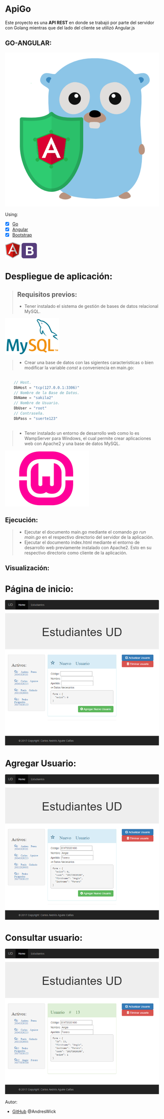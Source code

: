 # ApiGo
Este proyecto es una **API REST** en donde se trabajó por parte del servidor con Golang mientras que del lado del cliente se utilizó Angular.js
## GO-ANGULAR:
 ![GitHub](/img/go-angular.png)
 
Using:
* [x] [Go](https://golang.org/) 
* [x] [Angular](https://angular.io/)
* [x] [Bootstrap](https://v4-alpha.getbootstrap.com/)

![Logo](/img/angular.png)
![Logo](/img/bootstrap.png)

# Despliegue de aplicación:
> ## Requisitos previos:
> - Tener instalado el sistema de gestión de bases de datos relacional MySQL.
	
![Logo](/img/mysql.png)

> - Crear una base de datos con las sigientes caracteristicas o bien modificar la variable *const* a conveniencia en main.go:

```go
		
	// Host.
	DbHost = "tcp(127.0.0.1:3306)"
	// Nombre de la Base de Datos.
	DbName = "sakila2"
	// Nombre de Usuario.
	DbUser = "root"
	// Contraseña.
	DbPass = "suerte123"
		
```	
> - Tener instalado un entorno de desarrollo web como lo es WampServer para Windows, el cual permite crear aplicaciones web con Apache2 y una base de datos MySQL.
 
![Logo](/img/wamp.png)

## Ejecución:
> - Ejecutar el documento main.go mediante el comando *go run main.go* en el respectivo directorio del servidor de la aplicación. 
> - Ejecutar el documento index.html mediante el entorno de desarrollo web previamente instalado con Apache2. Esto en su respectivo directorio como cliente de la aplicación.

## Visualización:
# Página de inicio:
![Logo](/img/page1.png)
# Agregar Usuario:
![Logo](/img/page2.png)
# Consultar usuario:
![Logo](/img/page3.png)

Autor:
*  [GitHub](https://github.com/AndresWick)
	 @AndresWick

